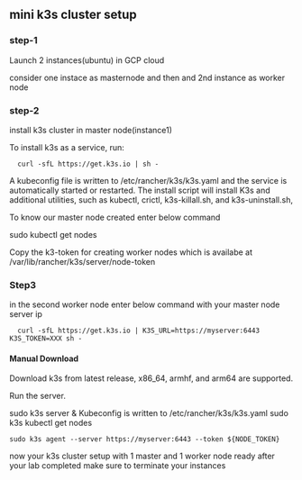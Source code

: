 ## mini k3s cluster setup
### step-1
  Launch 2 instances(ubuntu) in GCP cloud

  consider one instace as masternode and then and 2nd instance as worker node

### step-2
  install k3s cluster in master node(instance1)

  To install k3s as a service, run:

```
  curl -sfL https://get.k3s.io | sh -
```

  A kubeconfig file is written to /etc/rancher/k3s/k3s.yaml and the service is automatically started or restarted. The install script will install K3s and additional utilities, such as kubectl, crictl, k3s-killall.sh, and k3s-uninstall.sh,

  To know our master node created enter below command

  sudo kubectl get nodes

  Copy the k3-token for creating worker nodes which is availabe at /var/lib/rancher/k3s/server/node-token

### Step3
  in the second worker node enter below command with your master node server ip
  
```
  curl -sfL https://get.k3s.io | K3S_URL=https://myserver:6443 K3S_TOKEN=XXX sh -
``` 

#### Manual Download
 Download k3s from latest release, x86_64, armhf, and arm64 are supported.

 Run the server.

sudo k3s server & Kubeconfig is written to /etc/rancher/k3s/k3s.yaml sudo k3s kubectl get nodes

```
sudo k3s agent --server https://myserver:6443 --token ${NODE_TOKEN}

```
now your k3s cluster setup with 1 master and 1 worker node ready
after your lab completed make sure to terminate your instances

